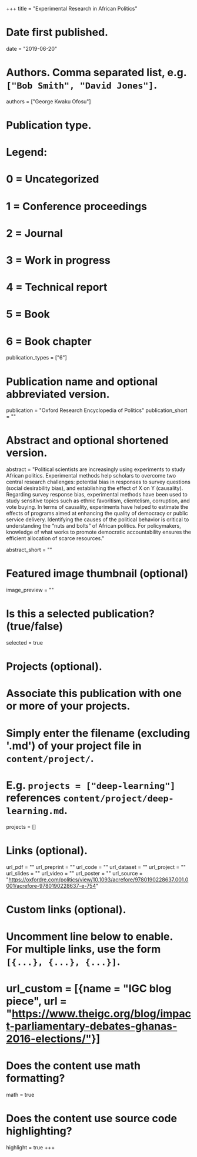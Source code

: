 +++
title = "Experimental Research in African Politics"

# Date first published.
date = "2019-06-20"

# Authors. Comma separated list, e.g. `["Bob Smith", "David Jones"]`.
authors = ["George Kwaku Ofosu"]

# Publication type.
# Legend:
# 0 = Uncategorized
# 1 = Conference proceedings
# 2 = Journal
# 3 = Work in progress
# 4 = Technical report
# 5 = Book
# 6 = Book chapter
publication_types = ["6"]

# Publication name and optional abbreviated version.
publication = "Oxford Research Encyclopedia of Politics"
 publication_short = ""

# Abstract and optional shortened version.
abstract = "Political scientists are increasingly using experiments to study African politics. Experimental methods help scholars to overcome two central research challenges: potential bias in responses to survey questions (social desirability bias), and establishing the effect of X on Y (causality). Regarding survey response bias, experimental methods have been used to study sensitive topics such as ethnic favoritism, clientelism, corruption, and vote buying. In terms of causality, experiments have helped to estimate the effects of programs aimed at enhancing the quality of democracy or public service delivery. Identifying the causes of the political behavior is critical to understanding the “nuts and bolts” of African politics. For policymakers, knowledge of what works to promote democratic accountability ensures the efficient allocation of scarce resources." 

abstract_short = ""

# Featured image thumbnail (optional)
image_preview = ""

# Is this a selected publication? (true/false)
selected = true

# Projects (optional).
#   Associate this publication with one or more of your projects.
#   Simply enter the filename (excluding '.md') of your project file in `content/project/`.
#   E.g. `projects = ["deep-learning"]` references `content/project/deep-learning.md`.
projects = []

# Links (optional).
url_pdf = ""
url_preprint = ""
url_code = ""
url_dataset = ""
url_project = ""
url_slides = ""
url_video = ""
url_poster = ""
url_source = "https://oxfordre.com/politics/view/10.1093/acrefore/9780190228637.001.0001/acrefore-9780190228637-e-754"

# Custom links (optional).
#   Uncomment line below to enable. For multiple links, use the form `[{...}, {...}, {...}]`.
# url_custom = [{name = "IGC blog piece", url = "https://www.theigc.org/blog/impact-parliamentary-debates-ghanas-2016-elections/"}]

# Does the content use math formatting?
math = true

# Does the content use source code highlighting?
highlight = true
+++
